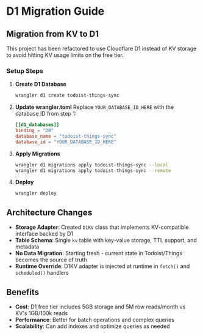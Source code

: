 # D1 Migration Guide

## Migration from KV to D1

This project has been refactored to use Cloudflare D1 instead of KV storage to avoid hitting KV usage limits on the free tier.

### Setup Steps

1. **Create D1 Database**
   ```bash
   wrangler d1 create todoist-things-sync
   ```

2. **Update wrangler.toml**
   Replace `YOUR_DATABASE_ID_HERE` with the database ID from step 1:
   ```toml
   [[d1_databases]]
   binding = "DB"
   database_name = "todoist-things-sync"
   database_id = "YOUR_DATABASE_ID_HERE"
   ```

3. **Apply Migrations**
   ```bash
   wrangler d1 migrations apply todoist-things-sync --local
   wrangler d1 migrations apply todoist-things-sync --remote
   ```

4. **Deploy**
   ```bash
   wrangler deploy
   ```

## Architecture Changes

- **Storage Adapter**: Created `D1KV` class that implements KV-compatible interface backed by D1
- **Table Schema**: Single `kv` table with key-value storage, TTL support, and metadata
- **No Data Migration**: Starting fresh - current state in Todoist/Things becomes the source of truth
- **Runtime Override**: D1KV adapter is injected at runtime in `fetch()` and `scheduled()` handlers

## Benefits

- **Cost**: D1 free tier includes 5GB storage and 5M row reads/month vs KV's 1GB/100k reads
- **Performance**: Better for batch operations and complex queries
- **Scalability**: Can add indexes and optimize queries as needed